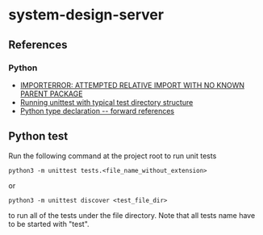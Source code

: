# system-design-server

## References

### Python
- [IMPORTERROR: ATTEMPTED RELATIVE IMPORT WITH NO KNOWN PARENT PACKAGE](https://iq-inc.com/importerror-attempted-relative-import/)
- [Running unittest with typical test directory structure](https://stackoverflow.com/questions/1896918/running-unittest-with-typical-test-directory-structure)
- [Python type declaration -- forward references](https://peps.python.org/pep-0484/#forward-references)

## Python test
Run the following command at the project root to run unit tests
```
python3 -m unittest tests.<file_name_without_extension>
```
or
```
python3 -m unittest discover <test_file_dir>
```
to run all of the tests under the file directory. Note that all tests name have to be started with "test".
